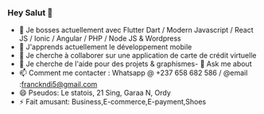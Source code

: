 ### Hey Salut 👋

<!--
**garaa2n/garaa2n** is a ✨ _special_ ✨ repository because its `README.md` (this file) appears on your GitHub profile.
-->

- 🔭 Je bosses actuellement avec Flutter Dart / Modern Javascript / React JS / Ionic / Angular / PHP / Node JS & Wordpress
- 🌱 J'apprends actuellement le développement mobile
- 👯 Je cherche à collaborer sur une application de carte de crédit virtuelle
- 🤔 Je cherche de l'aide pour des projets & graphismes- 💬 Ask me about 
- 📫 Comment me contacter : Whatsapp @ +237 658 682 586 / @email :franckndi5@gmail.com
- 😄 Pseudos: Le statois, 21 Sing, Garaa N, Ordy
- ⚡ Fait amusant: Business,E-commerce,E-payment,Shoes

